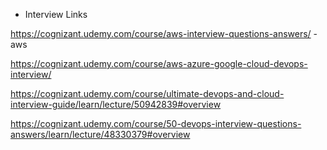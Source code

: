 - Interview Links

https://cognizant.udemy.com/course/aws-interview-questions-answers/ - aws

https://cognizant.udemy.com/course/aws-azure-google-cloud-devops-interview/

https://cognizant.udemy.com/course/ultimate-devops-and-cloud-interview-guide/learn/lecture/50942839#overview

https://cognizant.udemy.com/course/50-devops-interview-questions-answers/learn/lecture/48330379#overview

